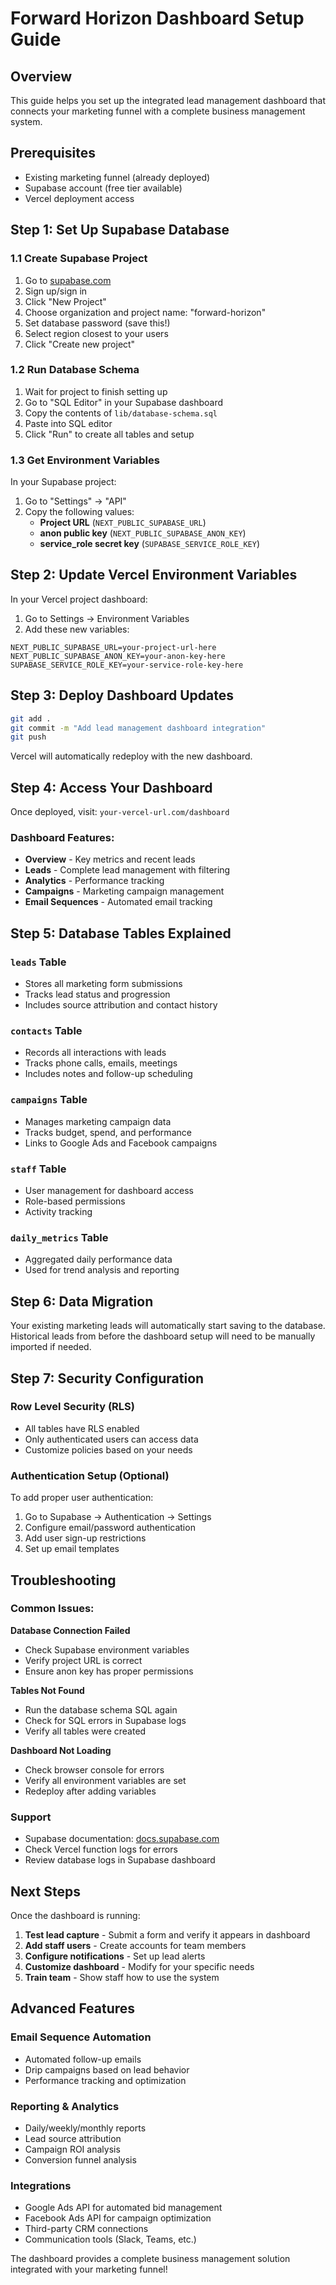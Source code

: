 # Forward Horizon Dashboard Setup Guide

## Overview
This guide helps you set up the integrated lead management dashboard that connects your marketing funnel with a complete business management system.

## Prerequisites
- Existing marketing funnel (already deployed)
- Supabase account (free tier available)
- Vercel deployment access

## Step 1: Set Up Supabase Database

### 1.1 Create Supabase Project
1. Go to [supabase.com](https://supabase.com)
2. Sign up/sign in
3. Click "New Project"
4. Choose organization and project name: "forward-horizon"
5. Set database password (save this!)
6. Select region closest to your users
7. Click "Create new project"

### 1.2 Run Database Schema
1. Wait for project to finish setting up
2. Go to "SQL Editor" in your Supabase dashboard
3. Copy the contents of `lib/database-schema.sql`
4. Paste into SQL editor
5. Click "Run" to create all tables and setup

### 1.3 Get Environment Variables
In your Supabase project:
1. Go to "Settings" → "API"
2. Copy the following values:
   - **Project URL** (`NEXT_PUBLIC_SUPABASE_URL`)
   - **anon public key** (`NEXT_PUBLIC_SUPABASE_ANON_KEY`)
   - **service_role secret key** (`SUPABASE_SERVICE_ROLE_KEY`)

## Step 2: Update Vercel Environment Variables

In your Vercel project dashboard:
1. Go to Settings → Environment Variables
2. Add these new variables:

```
NEXT_PUBLIC_SUPABASE_URL=your-project-url-here
NEXT_PUBLIC_SUPABASE_ANON_KEY=your-anon-key-here
SUPABASE_SERVICE_ROLE_KEY=your-service-role-key-here
```

## Step 3: Deploy Dashboard Updates

```bash
git add .
git commit -m "Add lead management dashboard integration"
git push
```

Vercel will automatically redeploy with the new dashboard.

## Step 4: Access Your Dashboard

Once deployed, visit: `your-vercel-url.com/dashboard`

### Dashboard Features:
- **Overview** - Key metrics and recent leads
- **Leads** - Complete lead management with filtering
- **Analytics** - Performance tracking
- **Campaigns** - Marketing campaign management
- **Email Sequences** - Automated email tracking

## Step 5: Database Tables Explained

### `leads` Table
- Stores all marketing form submissions
- Tracks lead status and progression
- Includes source attribution and contact history

### `contacts` Table  
- Records all interactions with leads
- Tracks phone calls, emails, meetings
- Includes notes and follow-up scheduling

### `campaigns` Table
- Manages marketing campaign data
- Tracks budget, spend, and performance
- Links to Google Ads and Facebook campaigns

### `staff` Table
- User management for dashboard access
- Role-based permissions
- Activity tracking

### `daily_metrics` Table
- Aggregated daily performance data
- Used for trend analysis and reporting

## Step 6: Data Migration

Your existing marketing leads will automatically start saving to the database. Historical leads from before the dashboard setup will need to be manually imported if needed.

## Step 7: Security Configuration

### Row Level Security (RLS)
- All tables have RLS enabled
- Only authenticated users can access data
- Customize policies based on your needs

### Authentication Setup (Optional)
To add proper user authentication:
1. Go to Supabase → Authentication → Settings
2. Configure email/password authentication
3. Add user sign-up restrictions
4. Set up email templates

## Troubleshooting

### Common Issues:

**Database Connection Failed**
- Check Supabase environment variables
- Verify project URL is correct
- Ensure anon key has proper permissions

**Tables Not Found**
- Run the database schema SQL again
- Check for SQL errors in Supabase logs
- Verify all tables were created

**Dashboard Not Loading**
- Check browser console for errors
- Verify all environment variables are set
- Redeploy after adding variables

### Support
- Supabase documentation: [docs.supabase.com](https://docs.supabase.com)
- Check Vercel function logs for errors
- Review database logs in Supabase dashboard

## Next Steps

Once the dashboard is running:
1. **Test lead capture** - Submit a form and verify it appears in dashboard
2. **Add staff users** - Create accounts for team members
3. **Configure notifications** - Set up lead alerts
4. **Customize dashboard** - Modify for your specific needs
5. **Train team** - Show staff how to use the system

## Advanced Features

### Email Sequence Automation
- Automated follow-up emails
- Drip campaigns based on lead behavior
- Performance tracking and optimization

### Reporting & Analytics
- Daily/weekly/monthly reports
- Lead source attribution
- Campaign ROI analysis
- Conversion funnel analysis

### Integrations
- Google Ads API for automated bid management
- Facebook Ads API for campaign optimization
- Third-party CRM connections
- Communication tools (Slack, Teams, etc.)

The dashboard provides a complete business management solution integrated with your marketing funnel!